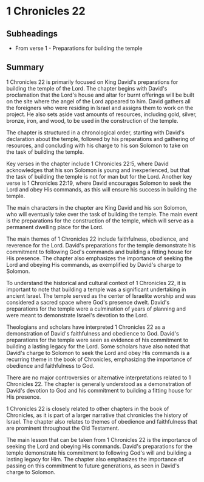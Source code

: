 # 1 Chronicles 22

## Subheadings

* From verse 1 - Preparations for building the temple

## Summary

1 Chronicles 22 is primarily focused on King David's preparations for building the temple of the Lord. The chapter begins with David's proclamation that the Lord's house and altar for burnt offerings will be built on the site where the angel of the Lord appeared to him. David gathers all the foreigners who were residing in Israel and assigns them to work on the project. He also sets aside vast amounts of resources, including gold, silver, bronze, iron, and wood, to be used in the construction of the temple.

The chapter is structured in a chronological order, starting with David's declaration about the temple, followed by his preparations and gathering of resources, and concluding with his charge to his son Solomon to take on the task of building the temple.

Key verses in the chapter include 1 Chronicles 22:5, where David acknowledges that his son Solomon is young and inexperienced, but that the task of building the temple is not for man but for the Lord. Another key verse is 1 Chronicles 22:19, where David encourages Solomon to seek the Lord and obey His commands, as this will ensure his success in building the temple.

The main characters in the chapter are King David and his son Solomon, who will eventually take over the task of building the temple. The main event is the preparations for the construction of the temple, which will serve as a permanent dwelling place for the Lord.

The main themes of 1 Chronicles 22 include faithfulness, obedience, and reverence for the Lord. David's preparations for the temple demonstrate his commitment to following God's commands and building a fitting house for His presence. The chapter also emphasizes the importance of seeking the Lord and obeying His commands, as exemplified by David's charge to Solomon.

To understand the historical and cultural context of 1 Chronicles 22, it is important to note that building a temple was a significant undertaking in ancient Israel. The temple served as the center of Israelite worship and was considered a sacred space where God's presence dwelt. David's preparations for the temple were a culmination of years of planning and were meant to demonstrate Israel's devotion to the Lord.

Theologians and scholars have interpreted 1 Chronicles 22 as a demonstration of David's faithfulness and obedience to God. David's preparations for the temple were seen as evidence of his commitment to building a lasting legacy for the Lord. Some scholars have also noted that David's charge to Solomon to seek the Lord and obey His commands is a recurring theme in the book of Chronicles, emphasizing the importance of obedience and faithfulness to God.

There are no major controversies or alternative interpretations related to 1 Chronicles 22. The chapter is generally understood as a demonstration of David's devotion to God and his commitment to building a fitting house for His presence.

1 Chronicles 22 is closely related to other chapters in the book of Chronicles, as it is part of a larger narrative that chronicles the history of Israel. The chapter also relates to themes of obedience and faithfulness that are prominent throughout the Old Testament.

The main lesson that can be taken from 1 Chronicles 22 is the importance of seeking the Lord and obeying His commands. David's preparations for the temple demonstrate his commitment to following God's will and building a lasting legacy for Him. The chapter also emphasizes the importance of passing on this commitment to future generations, as seen in David's charge to Solomon.